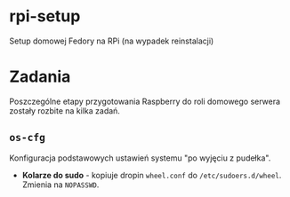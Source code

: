 # rpi-setup
Setup domowej Fedory na RPi (na wypadek reinstalacji) 

# Zadania

Poszczególne etapy przygotowania Raspberry do roli domowego serwera 
zostały rozbite na kilka zadań.

## `os-cfg`

Konfiguracja podstawowych ustawień systemu "po wyjęciu z pudełka".

- **Kolarze do sudo** - kopiuje dropin `wheel.conf` do `/etc/sudoers.d/wheel`.
Zmienia na `NOPASSWD`.
